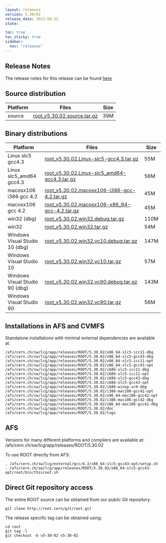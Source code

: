 ```yaml
---
layout: releases
version: 5.30/02
release_date: 2011-09-22
state:

toc: true
toc_sticky: true
sidebar:
  nav: "releases"
---
```



## Release Notes

The release notes for this release can be found [here](https://root.cern/root/html530/notes/release-notes.html#patch-releases)

## Source distribution

| Platform       | Files | Size |
|-----------|-------|-----|
| source | [root_v5.30.02.source.tar.gz](https://root.cern/download/root_v5.30.02.source.tar.gz) |  39M |


## Binary distributions

| Platform       | Files | Size |
|-----------|-------|-----|
| Linux slc5 gcc4.3 | [root_v5.30.02.Linux-slc5-gcc4.3.tar.gz](https://root.cern/download/root_v5.30.02.Linux-slc5-gcc4.3.tar.gz) |  55M |
| Linux slc5_amd64 gcc4.3 | [root_v5.30.02.Linux-slc5_amd64-gcc4.3.tar.gz](https://root.cern/download/root_v5.30.02.Linux-slc5_amd64-gcc4.3.tar.gz) |  56M |
| macosx106 i386 gcc 4.2 | [root_v5.30.02.macosx106-i386-gcc-4.2.tar.gz](https://root.cern/download/root_v5.30.02.macosx106-i386-gcc-4.2.tar.gz) |  45M |
| macosx106 gcc 4.2 | [root_v5.30.02.macosx106-x86_64-gcc-4.2.tar.gz](https://root.cern/download/root_v5.30.02.macosx106-x86_64-gcc-4.2.tar.gz) |  45M |
| win32 (dbg) | [root_v5.30.02.win32.debug.tar.gz](https://root.cern/download/root_v5.30.02.win32.debug.tar.gz) | 110M |
| win32 | [root_v5.30.02.win32.tar.gz](https://root.cern/download/root_v5.30.02.win32.tar.gz) |  54M |
| Windows Visual Studio 10 (dbg) | [root_v5.30.02.win32.vc10.debug.tar.gz](https://root.cern/download/root_v5.30.02.win32.vc10.debug.tar.gz) | 147M |
| Windows Visual Studio 10 | [root_v5.30.02.win32.vc10.tar.gz](https://root.cern/download/root_v5.30.02.win32.vc10.tar.gz) |  57M |
| Windows Visual Studio 90 (dbg) | [root_v5.30.02.win32.vc90.debug.tar.gz](https://root.cern/download/root_v5.30.02.win32.vc90.debug.tar.gz) | 143M |
| Windows Visual Studio 90 | [root_v5.30.02.win32.vc90.tar.gz](https://root.cern/download/root_v5.30.02.win32.vc90.tar.gz) |  56M |



## Installations in AFS and CVMFS
Standalone installations with minimal external dependencies are available at:
~~~
/afs/cern.ch/sw/lcg/app/releases/ROOT/5.30.02/x86_64-slc5-icc11-dbg
/afs/cern.ch/sw/lcg/app/releases/ROOT/5.30.02/x86_64-slc5-gcc43-dbg
/afs/cern.ch/sw/lcg/app/releases/ROOT/5.30.02/x86_64-slc5-icc11-opt
/afs/cern.ch/sw/lcg/app/releases/ROOT/5.30.02/x86_64-slc5-gcc43-opt
/afs/cern.ch/sw/lcg/app/releases/ROOT/5.30.02/i686-slc5-icc11-dbg
/afs/cern.ch/sw/lcg/app/releases/ROOT/5.30.02/i686-slc5-icc11-opt
/afs/cern.ch/sw/lcg/app/releases/ROOT/5.30.02/i686-slc5-gcc43-dbg
/afs/cern.ch/sw/lcg/app/releases/ROOT/5.30.02/i686-slc5-gcc43-opt
/afs/cern.ch/sw/lcg/app/releases/ROOT/5.30.02/i686-winxp-vc9-dbg
/afs/cern.ch/sw/lcg/app/releases/ROOT/5.30.02/i386-mac106-gcc42-opt
/afs/cern.ch/sw/lcg/app/releases/ROOT/5.30.02/x86_64-mac106-gcc42-opt
/afs/cern.ch/sw/lcg/app/releases/ROOT/5.30.02/i386-mac106-gcc42-dbg
/afs/cern.ch/sw/lcg/app/releases/ROOT/5.30.02/x86_64-mac106-gcc42-dbg
/afs/cern.ch/sw/lcg/app/releases/ROOT/5.30.02/doc
/afs/cern.ch/sw/lcg/app/releases/ROOT/5.30.02/logs
~~~

## AFS
Versions for many different platforms and compilers are available at:
/afs/cern.ch/sw/lcg/app/releases/ROOT/5.30.02

To use ROOT directly from AFS:
~~~
. /afs/cern.ch/sw/lcg/external/gcc/4.3/x86_64-slc5-gcc43-opt/setup.sh
. /afs/cern.ch/sw/lcg/app/releases/ROOT/5.30.02/x86_64-slc5-gcc43-opt/root/bin/thisroot.sh
~~~

## Direct Git repository access
The entire ROOT source can be obtained from our public Git repository:

~~~
git clone http://root.cern/git/root.git
~~~
The release specific tag can be obtained using:
~~~
cd root
git tag -l
git checkout -b v5-30-02 v5-30-02
~~~
